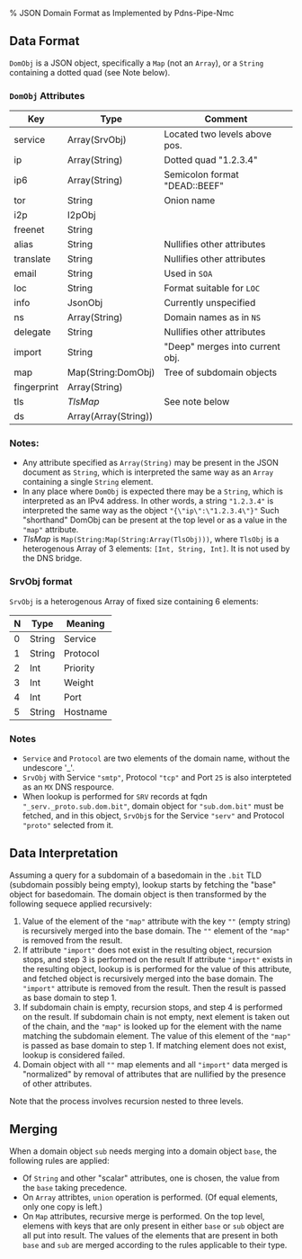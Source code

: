 % JSON Domain Format as Implemented by Pdns-Pipe-Nmc

## Data Format

`DomObj` is a JSON object, specifically a `Map` (not an `Array`), or a
`String` containing a dotted quad (see Note below).

### `DomObj` Attributes

| Key         | Type                 | Comment                         |
|-------------|----------------------|---------------------------------|
| service     | Array(SrvObj)        | Located two levels above pos.   |
| ip          | Array(String)        | Dotted quad "1.2.3.4"           |
| ip6         | Array(String)        | Semicolon format "DEAD::BEEF"   |
| tor         | String               | Onion name                      |
| i2p         | I2pObj               |                                 |
| freenet     | String               |                                 |
| alias       | String               | Nullifies other attributes      |
| translate   | String               | Nullifies other attributes      |
| email       | String               | Used in `SOA`                   |
| loc         | String               | Format suitable for `LOC`       |
| info        | JsonObj              | Currently unspecified           |
| ns          | Array(String)        | Domain names as in `NS`         |
| delegate    | String               | Nullifies other attributes      |
| import      | String               | "Deep" merges into current obj. |
| map         | Map(String:DomObj)   | Tree of subdomain objects       |
| fingerprint | Array(String)        |                                 |
| tls         | *TlsMap*             | See note below                  |
| ds          | Array(Array(String)) |                                 |

### Notes:

* Any attribute specified as `Array(String)` may be present in the
  JSON document as `String`, which is interpreted the same way as
  an `Array` containing a single `String` element.
* In any place where `DomObj` is expected there may be a `String`, which
  is interpreted as an IPv4 address. In other words, a string `"1.2.3.4"`
  is interpreted the same way as the object `"{\"ip\":\"1.2.3.4\"}"`
  Such "shorthand" DomObj can be present at the top level or as a value
  in the `"map"` attribute.
* *TlsMap* is `Map(String:Map(String:Array(TlsObj)))`, where `TlsObj` is
  a heterogenous Array of 3 elements: `[Int, String, Int]`. It is not
  used by the DNS bridge.

### SrvObj format

`SrvObj` is a heterogenous Array of fixed size containing 6 elements:

| N | Type   | Meaning  |
|---|--------|----------|
| 0 | String | Service  |
| 1 | String | Protocol |
| 2 | Int    | Priority |
| 3 | Int    | Weight   |
| 4 | Int    | Port     |
| 5 | String | Hostname |

### Notes

* `Service` and `Protocol` are two elements of the domain name, without
  the undescore '_'.
* `SrvObj` with Service `"smtp"`, Protocol `"tcp"` and Port `25` is also
  interpteted as an `MX` DNS respource.
* When lookup is performed for `SRV` records at fqdn
  `"_serv._proto.sub.dom.bit"`, domain object for `"sub.dom.bit"` must be
  fetched, and in this object, `SrvObj`s for the Service `"serv"` and
  Protocol `"proto"` selected from it.

## Data Interpretation

Assuming a query for a subdomain of a basedomain in the `.bit` TLD
(subdomain possibly being empty), lookup starts by fetching the
"base" object for basedomain. The domain object is then transformed
by the following sequece applied recursively:

1. Value of the element of the `"map"` attribute with the key `""`
   (empty string) is recursively merged into the base domain. The
   `""` element of the `"map"` is removed from the result.
2. If attribute `"import"` does not exist in the resulting object,
   recursion stops, and step 3 is performed on the result
   If attribute `"import"` exists in the resulting object, lookup is
   is performed for the value of this attribute, and fetched object
   is recursively merged into the base domain. The `"import"` attribute
   is removed from the result. Then the result is passed as base
   domain to step 1.
3. If subdomain chain is empty, recursion stops, and step 4 is
   performed on the result. If subdomain chain is not empty, next
   element is taken out of the chain, and the `"map"` is looked
   up for the element with the name matching the subdomain element.
   The value of this element of the `"map"` is passed as base domain
   to step 1. If matching element does not exist, lookup is considered
   failed.
4. Domain object with all `""` map elements and all `"import"` data
   merged is "normalized" by removal of attributes that are nullified
   by the presence of other attributes.

Note that the process involves recursion nested to three levels.

## Merging

When a domain object `sub` needs merging into a domain object `base`,
the following rules are applied:

* Of `String` and other "scalar" attributes, one is chosen, the value
  from the `base` taking precedence.
* On `Array` attribtes, `union` operation is performed. (Of equal
  elements, only one copy is left.)
* On `Map` attributes, recursive merge is performed. On the top level,
  elemens with keys that are only present in either `base` or `sub`
  object are all put into result. The values of the elements that are
  present in both `base` and `sub` are merged according to the rules
  applicable to their type.

